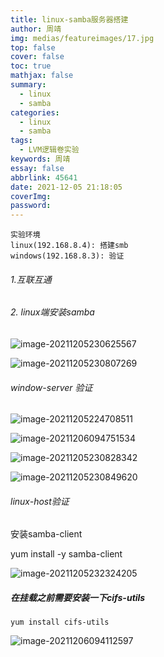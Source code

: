 ```yaml
---
title: linux-samba服务器搭建
author: 周靖
img: medias/featureimages/17.jpg
top: false
cover: false
toc: true
mathjax: false
summary:
  - linux
  - samba
categories:
  - linux
  - samba
tags:
  - LVM逻辑卷实验
keywords: 周靖
essay: false
abbrlink: 45641
date: 2021-12-05 21:18:05
coverImg:
password:
---
```

```
实验环境
linux(192.168.8.4): 搭建smb
windows(192.168.8.3): 验证
```

###### 1.互联互通

###### 2. linux端安装samba

![image-20211205230625567](http://qiniuyun.code520.com.cn/images/20211205230625.png)

![image-20211205230807269](http://qiniuyun.code520.com.cn/images/20211205230807.png)

###### window-server 验证

![image-20211205224708511](http://qiniuyun.code520.com.cn/images/20211205224708.png)

![image-20211206094751534](http://qiniuyun.code520.com.cn/images/20211206094751.png)

![image-20211205230828342](http://qiniuyun.code520.com.cn/images/20211205230828.png)

![image-20211205230849620](http://qiniuyun.code520.com.cn/images/20211205230849.png)

###### linux-host验证

安装samba-client

yum install -y samba-client

![image-20211205232324205](http://qiniuyun.code520.com.cn/images/20211205232324.png)

##### 在挂载之前需要安装一下cifs-utils

```
yum install cifs-utils
```

![image-20211206094112597](http://qiniuyun.code520.com.cn/images/20211206094112.png)
